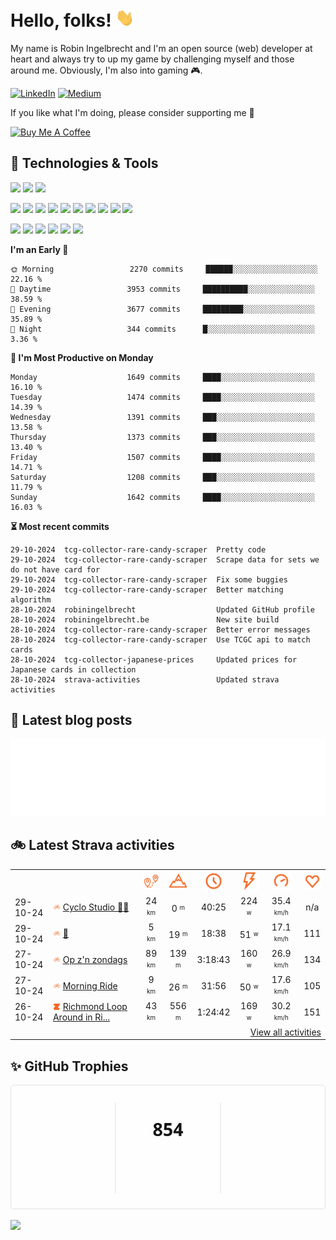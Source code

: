 # Hello, folks! <img src="https://raw.githubusercontent.com/robiningelbrecht/robiningelbrecht/master/wave.gif" width="30">
 
My name is Robin Ingelbrecht and I'm an open source (web) developer at heart and always try to up my game by challenging myself and those around me.
Obviously, I'm also into gaming 🎮.

[![LinkedIn](https://img.shields.io/badge/LinkedIn-0D61B8?style=flat&logo=linkedin&logoColor=white&color=0D61B8)](https://linkedin.com/in/robin-ingelbrecht) 
[![Medium](https://img.shields.io/badge/Medium-2bbc8a?style=flat&logo=medium&logoColor=white&color=2bbc8a)](https://ingelbrechtrobin.medium.com/) 

If you like what I'm doing, please consider supporting me 🙏

<a href="https://www.buymeacoffee.com/ingelbrecht" target="_blank"><img src="https://cdn.buymeacoffee.com/buttons/v2/default-yellow.png" alt="Buy Me A Coffee" style="height: 40px !important;" ></a>

## :wrench: Technologies & Tools
![](https://img.shields.io/badge/OS-Linux-informational?style=flat&logo=linux&logoColor=white&color=2bbc8a)
![](https://img.shields.io/badge/OS-Macos-informational?style=flat&logo=macos&logoColor=white&color=2bbc8a)
![](https://img.shields.io/badge/Editor-phpstorm-informational?style=flat&logo=phpstorm&logoColor=white&color=2bbc8a)

![](https://img.shields.io/badge/Code-Php-informational?style=flat&logo=php&logoColor=white&color=2bbc8a)
![](https://img.shields.io/badge/Framework-Symfony-informational?style=flat&logo=symfony&logoColor=white&color=2bbc8a)
![](https://img.shields.io/badge/Framework-Drupal-informational?style=flat&logo=drupal&logoColor=white&color=2bbc8a)
![](https://img.shields.io/badge/Framework-Laravel-informational?style=flat&logo=laravel&logoColor=white&color=2bbc8a)
![](https://img.shields.io/badge/Code-Python-informational?style=flat&logo=python&logoColor=white&color=2bbc8a)
![](https://img.shields.io/badge/Code-JavaScript-informational?style=flat&logo=javascript&logoColor=white&color=2bbc8a)
![](https://img.shields.io/badge/Code-css3-informational?style=flat&logo=css3&logoColor=white&color=2bbc8a)
![](https://img.shields.io/badge/Code-html5-informational?style=flat&logo=html5&logoColor=white&color=2bbc8a)
![](https://img.shields.io/badge/Code-chart.js-informational?style=flat&logo=chartdotjs&logoColor=white&color=2bbc8a)
![](https://img.shields.io/badge/Shell-Bash-informational?style=flat&logo=gnu-bash&logoColor=white&color=2bbc8a)

![](https://img.shields.io/badge/Tools-MySQL-informational?style=flat&logo=mysql&logoColor=white&color=2bbc8a)
![](https://img.shields.io/badge/Tools-MariaDB-informational?style=flat&logo=mariadb&logoColor=white&color=2bbc8a)
![](https://img.shields.io/badge/Tools-RabbitMQ-informational?style=flat&logo=rabbitmq&logoColor=white&color=2bbc8a)
![](https://img.shields.io/badge/Tools-Redis-informational?style=flat&logo=redis&logoColor=white&color=2bbc8a)
![](https://img.shields.io/badge/Devops-Docker-informational?style=flat&logo=docker&logoColor=white&color=2bbc8a)
![](https://img.shields.io/badge/GitHub-continuous%20integration-informational?style=flat&logo=github%20actions&logoColor=white&color=2bbc8a)

<!--START_SECTION:commits-per-day-time-->
**I&#039;m an Early 🐤**

```text
🌞 Morning                 2270 commits     ██████░░░░░░░░░░░░░░░░░░░   22.16 %
🌆 Daytime                 3953 commits     ██████████░░░░░░░░░░░░░░░   38.59 %
🌃 Evening                 3677 commits     █████████░░░░░░░░░░░░░░░░   35.89 %
🌙 Night                   344 commits      █░░░░░░░░░░░░░░░░░░░░░░░░   3.36 %
```
<!--END_SECTION:commits-per-day-time-->

<!--START_SECTION:commits-per-weekday-->
**📅 I&#039;m Most Productive on Monday**

```text
Monday                    1649 commits     ████░░░░░░░░░░░░░░░░░░░░░   16.10 %
Tuesday                   1474 commits     ████░░░░░░░░░░░░░░░░░░░░░   14.39 %
Wednesday                 1391 commits     ███░░░░░░░░░░░░░░░░░░░░░░   13.58 %
Thursday                  1373 commits     ███░░░░░░░░░░░░░░░░░░░░░░   13.40 %
Friday                    1507 commits     ████░░░░░░░░░░░░░░░░░░░░░   14.71 %
Saturday                  1208 commits     ███░░░░░░░░░░░░░░░░░░░░░░   11.79 %
Sunday                    1642 commits     ████░░░░░░░░░░░░░░░░░░░░░   16.03 %
```
<!--END_SECTION:commits-per-weekday-->

<!--START_SECTION:most-recent-commits-->
**⏳ Most recent commits**
                                        
```text
29-10-2024  tcg-collector-rare-candy-scraper  Pretty code
29-10-2024  tcg-collector-rare-candy-scraper  Scrape data for sets we do not have card for
29-10-2024  tcg-collector-rare-candy-scraper  Fix some buggies
29-10-2024  tcg-collector-rare-candy-scraper  Better matching algorithm
28-10-2024  robiningelbrecht                  Updated GitHub profile
28-10-2024  robiningelbrecht.be               New site build
28-10-2024  tcg-collector-rare-candy-scraper  Better error messages
28-10-2024  tcg-collector-rare-candy-scraper  Use TCGC api to match cards
28-10-2024  tcg-collector-japanese-prices     Updated prices for Japanese cards in collection
28-10-2024  strava-activities                 Updated strava activities
```
<!--END_SECTION:most-recent-commits-->

## :pencil: Latest blog posts

<a target="_blank" href="https://ingelbrechtrobin.medium.com/"><img src="assets/medium-blog-posts.svg" /></a>

## :bike: Latest Strava activities

<!--START_SECTION:strava-activities-->
<table>
    <tr>
        <th></th>
        <th></th>
        <th align="center"><img src="https://raw.githubusercontent.com/robiningelbrecht/strava-activities/master/public/distance.svg" width="30" alt="distance" title="distance"/></th>
        <th align="center"><img src="https://raw.githubusercontent.com/robiningelbrecht/strava-activities/master/public/elevation.svg" width="30" alt="elevation" title="elevation"/></th>
        <th align="center"><img src="https://raw.githubusercontent.com/robiningelbrecht/strava-activities/master/public/time.svg" width="30" alt="time" title="time"/></th>
        <th align="center"><img src="https://raw.githubusercontent.com/robiningelbrecht/strava-activities/master/public/average-watt.svg" width="30" alt="average watts" title="average watts"/></th>
        <th align="center"><img src="https://raw.githubusercontent.com/robiningelbrecht/strava-activities/master/public/average-speed.svg" width="30" alt="average speed" title="average speed"/></th>
        <th align="center"><img src="https://raw.githubusercontent.com/robiningelbrecht/strava-activities/master/public/heart-rate.svg" width="30" alt="average heart rate" title="average heart rate"/></th>
    </tr>
            <tr>
            <td>29-10-24</td>
            <td>
                <img src="https://raw.githubusercontent.com/robiningelbrecht/strava-activities/master/public/activity-ride.svg" width="12" alt="Cyclo Studio 🎃👻" title="Cyclo Studio 🎃👻"/>
<a href="https://www.strava.com/activities/12775045798" title="Kcal: 604 | Gear: None ">Cyclo Studio 🎃👻</a>
            </td>
            <td align="center">24 <sup><sub>km</sub></sup></td>
            <td align="center">0 <sup><sub>m</sub></sup></td>
            <td align="center">40:25</td>
            <td align="center">224 <sup><sub>w</sub></sup></td>
            <td align="center">35.4 <sup><sub>km/h</sub></sup></td>
            <td align="center">n/a</td>
        </tr>
            <tr>
            <td>29-10-24</td>
            <td>
                <img src="https://raw.githubusercontent.com/robiningelbrecht/strava-activities/master/public/activity-ride.svg" width="12" alt="💼" title="💼"/>
<a href="https://www.strava.com/activities/12771038640" title="Kcal: 64 | Gear: None ">💼</a>
            </td>
            <td align="center">5 <sup><sub>km</sub></sup></td>
            <td align="center">19 <sup><sub>m</sub></sup></td>
            <td align="center">18:38</td>
            <td align="center">51 <sup><sub>w</sub></sup></td>
            <td align="center">17.1 <sup><sub>km/h</sub></sup></td>
            <td align="center">111</td>
        </tr>
            <tr>
            <td>27-10-24</td>
            <td>
                <img src="https://raw.githubusercontent.com/robiningelbrecht/strava-activities/master/public/activity-ride.svg" width="12" alt="Op z&#039;n zondags" title="Op z&#039;n zondags"/>
<a href="https://www.strava.com/activities/12759834815" title="Kcal: 2159 | Gear: None ">Op z&#039;n zondags</a>
            </td>
            <td align="center">89 <sup><sub>km</sub></sup></td>
            <td align="center">139 <sup><sub>m</sub></sup></td>
            <td align="center">3:18:43</td>
            <td align="center">160 <sup><sub>w</sub></sup></td>
            <td align="center">26.9 <sup><sub>km/h</sub></sup></td>
            <td align="center">134</td>
        </tr>
            <tr>
            <td>27-10-24</td>
            <td>
                <img src="https://raw.githubusercontent.com/robiningelbrecht/strava-activities/master/public/activity-ride.svg" width="12" alt="Morning Ride" title="Morning Ride"/>
<a href="https://www.strava.com/activities/12756777248" title="Kcal: 215 | Gear: None ">Morning Ride</a>
            </td>
            <td align="center">9 <sup><sub>km</sub></sup></td>
            <td align="center">26 <sup><sub>m</sub></sup></td>
            <td align="center">31:56</td>
            <td align="center">50 <sup><sub>w</sub></sup></td>
            <td align="center">17.6 <sup><sub>km/h</sub></sup></td>
            <td align="center">105</td>
        </tr>
            <tr>
            <td>26-10-24</td>
            <td>
                                <img src="https://raw.githubusercontent.com/robiningelbrecht/strava-activities/master/public/activity-virtual-ride-zwift.svg" width="12" alt="Richmond Loop Around in Richmond" title="Richmond Loop Around in Richmond"/>
<a href="https://www.strava.com/activities/12749333983" title="Kcal: 822 | Gear: None ">Richmond Loop Around in Ri...</a>
            </td>
            <td align="center">43 <sup><sub>km</sub></sup></td>
            <td align="center">556 <sup><sub>m</sub></sup></td>
            <td align="center">1:24:42</td>
            <td align="center">169 <sup><sub>w</sub></sup></td>
            <td align="center">30.2 <sup><sub>km/h</sub></sup></td>
            <td align="center">151</td>
        </tr>
                <tr>
            <td colspan="8" align="right"><a href="https://github.com/robiningelbrecht/strava-activities#activities">View all activities</a></td>
        </tr>
    </table>

<!--END_SECTION:strava-activities-->

 ## :sparkles: GitHub Trophies

<img src="assets/github-streak-stats.svg"  alt="Robin Ingelbrecht's streak stats"/>

![](https://github-profile-trophy.vercel.app/?username=robiningelbrecht&theme=chalk&no-frame=false&no-bg=true&margin-w=4)
